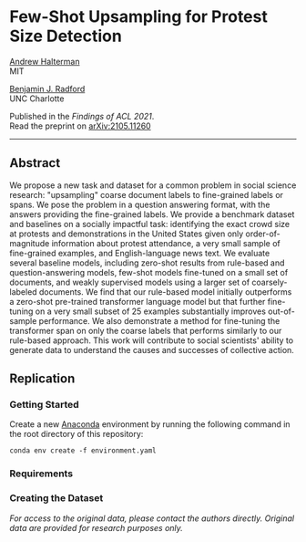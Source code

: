 # Few-Shot Upsampling for Protest Size Detection

[Andrew Halterman](https://andrewhalterman.com)  
MIT 

[Benjamin J. Radford](https://benradford.com)  
UNC Charlotte 

Published in the *Findings of ACL 2021*.  
Read the preprint on [arXiv:2105.11260](https://arxiv.org/abs/2105.11260)

<hr>
 
## Abstract

We propose a new task and dataset for a common problem in social science research: "upsampling" coarse document labels to fine-grained labels or spans. We pose the  problem in a question answering format, with the answers providing the fine-grained labels. We provide a benchmark dataset and baselines on a socially impactful task: identifying the exact crowd size at protests and demonstrations in the United States given only order-of-magnitude information about protest attendance, a very small sample of fine-grained examples, and English-language news text. We evaluate several baseline models, including zero-shot results from rule-based and question-answering models, few-shot models fine-tuned on a small set of documents, and weakly supervised models using a larger set of coarsely-labeled documents. We find that our rule-based model initially outperforms a zero-shot pre-trained transformer language model but that further fine-tuning on a very small subset of 25 examples substantially improves out-of-sample performance. We also demonstrate a method for fine-tuning the transformer span on only the coarse labels that performs similarly to our rule-based approach. This work will contribute to social scientists' ability to generate data to understand the causes and successes of collective action. 

## Replication

### Getting Started

Create a new [Anaconda](https://www.anaconda.org) environment by running the following command in the root directory of this repository:

```
conda env create -f environment.yaml
```

### Requirements

### Creating the Dataset

*For access to the original data, please contact the authors directly. Original data are provided for research purposes only.*
